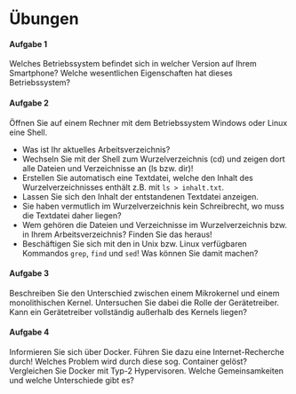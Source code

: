 # Übungen

#### Aufgabe 1
Welches Betriebssystem befindet sich in welcher Version auf Ihrem Smartphone? Welche wesentlichen Eigenschaften hat dieses Betriebssystem?


#### Aufgabe 2
Öffnen Sie auf einem Rechner mit dem Betriebssystem Windows oder Linux eine Shell.

  * Was ist Ihr aktuelles Arbeitsverzeichnis?
  * Wechseln Sie mit der Shell zum Wurzelverzeichnis (cd) und zeigen dort alle Dateien und Verzeichnisse an (ls bzw. dir)!
  * Erstellen Sie automatisch eine Textdatei, welche den Inhalt des Wurzelverzeichnisses enthält z.B. mit `ls > inhalt.txt`.
  * Lassen Sie sich den Inhalt der entstandenen Textdatei anzeigen.
  * Sie haben vermutlich im Wurzelverzeichnis kein Schreibrecht, wo muss die Textdatei daher liegen?
  * Wem gehören die Dateien und Verzeichnisse im Wurzelverzeichnis bzw. in Ihrem Arbeitsverzeichnis? Finden Sie das heraus!
  * Beschäftigen Sie sich mit den in Unix bzw. Linux verfügbaren Kommandos `grep`, `find` und `sed`! Was können Sie damit machen?


#### Aufgabe 3
Beschreiben Sie den Unterschied zwischen einem Mikrokernel und einem monolithischen Kernel. Untersuchen Sie dabei die Rolle der Gerätetreiber. Kann ein Gerätetreiber vollständig außerhalb des Kernels liegen?


#### Aufgabe 4
Informieren Sie sich über Docker. Führen Sie dazu eine Internet-Recherche durch! Welches Problem wird durch diese sog. Container gelöst? Vergleichen Sie Docker mit Typ-2 Hypervisoren. Welche Gemeinsamkeiten und welche Unterschiede gibt es?
